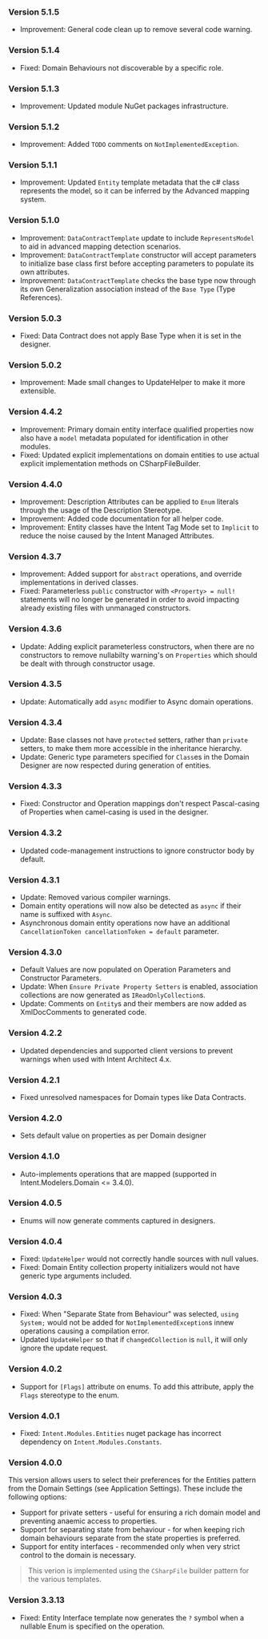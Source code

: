 ### Version 5.1.5

- Improvement: General code clean up to remove several code warning.

### Version 5.1.4

- Fixed: Domain Behaviours not discoverable by a specific role.

### Version 5.1.3

- Improvement: Updated module NuGet packages infrastructure.

### Version 5.1.2

- Improvement: Added `TODO` comments on `NotImplementedException`.

### Version 5.1.1

- Improvement: Updated `Entity` template metadata that the c# class represents the model, so it can be inferred by the Advanced mapping system.

### Version 5.1.0

- Improvement: `DataContractTemplate` update to include `RepresentsModel` to aid in advanced mapping detection scenarios.
- Improvement: `DataContractTemplate` constructor will accept parameters to initialize base class first before accepting parameters to populate its own attributes.
- Improvement: `DataContractTemplate` checks the base type now through its own Generalization association instead of the `Base Type` (Type References).

### Version 5.0.3

- Fixed: Data Contract does not apply Base Type when it is set in the designer.

### Version 5.0.2

- Improvement: Made small changes to UpdateHelper to make it more extensible.

### Version 4.4.2

- Improvement: Primary domain entity interface qualified properties now also have a `model` metadata populated for identification in other modules.
- Fixed: Updated explicit implementations on domain entities to use actual explicit implementation methods on CSharpFileBuilder.

### Version 4.4.0

- Improvement: Description Attributes can be applied to `Enum` literals through the usage of the Description Stereotype.
- Improvement: Added code documentation for all helper code.
- Improvement: Entity classes have the Intent Tag Mode set to `Implicit` to reduce the noise caused by the Intent Managed Attributes.

### Version 4.3.7

- Improvement: Added support for `abstract` operations, and override implementations in derived classes. 
- Fixed: Parameterless `public` constructor with `<Property> = null!` statements will no longer be generated in order to avoid impacting already existing files with unmanaged constructors.

### Version 4.3.6

- Update: Adding explicit parameterless constructors, when there are no constructors to remove nullabilty warning's on `Properties` which should be dealt with through constructor usage.

### Version 4.3.5

- Update: Automatically add `async` modifier to Async domain operations.

### Version 4.3.4

- Update: Base classes not have `protected` setters, rather than `private` setters, to make them more accessible in the inheritance hierarchy.
- Update: Generic type parameters specified for `Class`es in the Domain Designer are now respected during generation of entities.

### Version 4.3.3

- Fixed: Constructor and Operation mappings don't respect Pascal-casing of Properties when camel-casing is used in the designer.

### Version 4.3.2

- Updated code-management instructions to ignore constructor body by default.

### Version 4.3.1

- Update: Removed various compiler warnings.
- Domain entity operations will now also be detected as `async` if their name is suffixed with `Async`.
- Asynchronous domain entity operations now have an additional `CancellationToken cancellationToken = default` parameter.

### Version 4.3.0

- Default Values are now populated on Operation Parameters and Constructor Parameters.
- Update: When `Ensure Private Property Setters` is enabled, association collections are now generated as `IReadOnlyCollection`s.
- Update: Comments on `Entity`s and their members are now added as XmlDocComments to generated code. 

### Version 4.2.2

- Updated dependencies and supported client versions to prevent warnings when used with Intent Architect 4.x.

### Version 4.2.1

- Fixed unresolved namespaces for Domain types like Data Contracts.

### Version 4.2.0

- Sets default value on properties as per Domain designer

### Version 4.1.0

- Auto-implements operations that are mapped (supported in Intent.Modelers.Domain <= 3.4.0). 

### Version 4.0.5

- Enums will now generate comments captured in designers.

### Version 4.0.4

- Fixed: `UpdateHelper` would not correctly handle sources with null values.
- Fixed: Domain Entity collection property initializers would not have generic type arguments included.

### Version 4.0.3

- Fixed: When "Separate State from Behaviour" was selected, `using System;` would not be added for `NotImplementedException`s innew operations causing a compilation error.
- Updated `UpdateHelper` so that if `changedCollection` is `null`, it will only ignore the update request.

### Version 4.0.2

- Support for `[Flags]` attribute on enums. To add this attribute, apply the `Flags` stereotype to the enum.

### Version 4.0.1

- Fixed: `Intent.Modules.Entities` nuget package has incorrect dependency on `Intent.Modules.Constants`.

### Version 4.0.0

This version allows users to select their preferences for the Entities pattern from the Domain Settings (see Application Settings). 
These include the following options:

- Support for private setters - useful for ensuring a rich domain model and preventing anaemic access to properties.
- Support for separating state from behaviour - for when keeping rich domain behaviours separate from the state properties is preferred.
- Support for entity interfaces - recommended only when very strict control to the domain is necessary.

> This verion is implemented using the `CSharpFile` builder pattern for the various templates.

### Version 3.3.13

- Fixed: Entity Interface template now generates the `?` symbol when a nullable Enum is specified on the operation.
